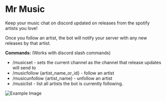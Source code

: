 # Mr Music
Keep your music chat on discord updated on releases from the spotify artists you love! 

Once you follow an artist, the bot will notify your server with any new releases by that artist.

**Commands:** (Works with discord slash commands)
* /musicset - sets the current channel as the channel that release updates will send to
* /musicfollow {artist_name_or_id} - follow an artist
* /musicunfollow {artist_name} - unfollow an artist
* /musiclist - list all artists the bot is currently following. 

![Example Image](https://github.com/andrewkassab/mrmusic/blob/main/example.png?raw=true)
